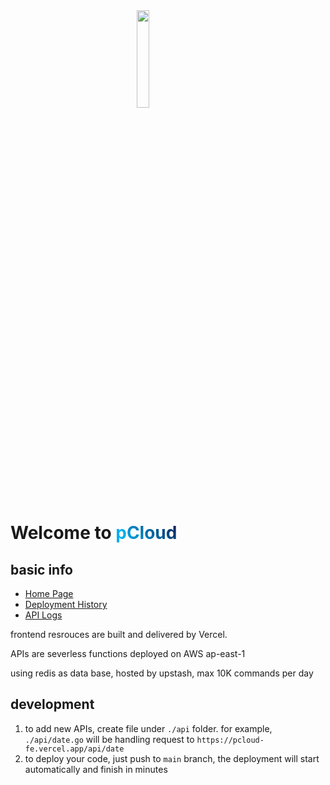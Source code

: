 <img src="https://i.imgur.com/eBbvYH8.png" style="display: block; margin: auto; width: 20%;" />

# Welcome to <span><span style="color: #00aeef;">p</span><span style="background-image: -moz-linear-gradient(45deg, #00aeef, #061b51);background-image: linear-gradient(45deg, #00aeef, #061b51);background-size: 100%;background-repeat: repeat;-webkit-background-clip: text;-webkit-text-fill-color: transparent;-moz-background-clip: text;-moz-text-fill-color: transparent;">Cloud</span></span>

## basic info

* [Home Page](https://pcloud-fe.vercel.app/)
* [Deployment History](https://vercel.com/pcloud-fe/pcloud-fe/deployments)
* [API Logs](https://vercel.com/pcloud-fe/pcloud-fe/DLjxmfREGcDWfHs2d3qs9gSpVcPJ/functions?name=api%2Fdate.go)

frontend resrouces are built and delivered by Vercel.

APIs are severless functions deployed on AWS ap-east-1

using redis as data base, hosted by upstash, max 10K commands per day

## development

1. to add new APIs, create file under `./api` folder. for example, `./api/date.go` will be handling request to `https://pcloud-fe.vercel.app/api/date`
2. to deploy your code, just push to `main` branch, the deployment will start automatically and finish in minutes

